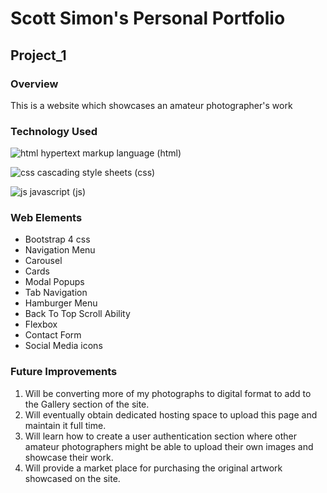# Scott Simon's Personal Portfolio

## Project_1

### Overview

This is a website which showcases an amateur photographer's work

### Technology Used

![html](https://i.ibb.co/VSKSk6y/html5.png) hypertext markup language (html)

![css](https://i.ibb.co/gPGLZJB/css3.jpg) cascading style sheets (css)

![js](https://i.ibb.co/7y74Nvg/js.jpg) javascript (js)

### Web Elements

* Bootstrap 4 css
* Navigation Menu
* Carousel
* Cards
* Modal Popups
* Tab Navigation
* Hamburger Menu
* Back To Top Scroll Ability
* Flexbox
* Contact Form
* Social Media icons

### Future Improvements

1. Will be converting more of my photographs to digital format to add to the Gallery section of the site.
2. Will eventually obtain dedicated hosting space to upload this page and maintain it full time.
3. Will learn how to create a user authentication section where other amateur photographers might be able to upload their own images and showcase their work.
4. Will provide a market place for purchasing the original artwork showcased on the site.